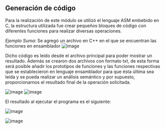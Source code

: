 ## Generación de código

Para la realización de este módulo se utilizó el lenguaje ASM embebido en C, la estructura utilizada fue crear pequeños bloques de código con diferentes funciones para realizar diversas operaciones.

_Ejemplo Suma:_
Se agregó un archivo en C++ en el que se encuentran las funciones en ensamblador
![image](https://user-images.githubusercontent.com/75290686/205579445-0992d5a1-2a5b-481c-88a5-e0482ceaf2aa.png)

Dicho código es leído desde el archivo principal para poder mostrar un resultado. Además se crearon dos archivos con formato txt, de esta forma será posible añadir los prototipos de funciones y las funciones respectivas que se establecieron en lenguaje ensamblador para que ésta última sea leída y se pueda realizar un análisis semántico y por supuesto, proporcionarnos el resultado final de la operación solicitada.

![image](https://user-images.githubusercontent.com/75290686/205588057-7241e56c-8a91-4c60-a419-9df83030a5d4.png)
![image](https://user-images.githubusercontent.com/75290686/205587320-f1a60a18-960c-42a2-824a-1cae1cc40abf.png)

El resultado al ejecutar el programa es el siguiente:

![image](https://user-images.githubusercontent.com/75290686/205587194-bd0a1e27-9343-428a-8f5b-b29754d05e77.png)


![image](https://user-images.githubusercontent.com/75290686/205587451-ebf0de62-7540-4002-8600-cb50b33d3025.png)
